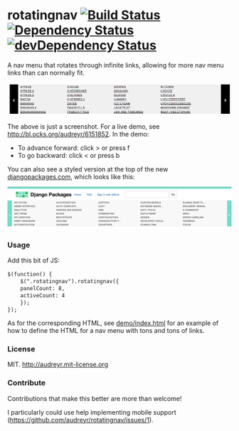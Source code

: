 # rotatingnav [![Build Status](https://secure.travis-ci.org/audreyr/rotatingnav.png?branch=master)](https://travis-ci.org/audreyr/rotatingnav) [![Dependency Status](https://david-dm.org/audreyr/rotatingnav.png)](https://david-dm.org/audreyr/rotatingnav) [![devDependency Status](https://david-dm.org/audreyr/rotatingnav/dev-status.png)](https://david-dm.org/audreyr/rotatingnav#info=devDependencies)

A nav menu that rotates through infinite links, allowing for more nav menu links than can normally fit.

![Screenshot of rotatingnav](rotatingnav-screenshot.png)

The above is just a screenshot. For a live demo, see http://bl.ocks.org/audreyr/6151852. In the demo:

* To advance forward: click > or press f
* To go backward: click < or press b

You can also see a styled version at the top of the new [djangopackages.com](https://www.djangopackages.com), which looks like this:

![Screenshot of rotatingnav on Django Packages](rotatingnav-screenshot2.png)

### Usage

Add this bit of JS:

```
$(function() {
	$(".rotatingnav").rotatingnav({
    panelCount: 8,
    activeCount: 4
	});
});
```

As for the corresponding HTML, see [demo/index.html](https://github.com/audreyr/rotatingnav/blob/master/demo/index.html) for an example of how to define the HTML for a nav menu with tons and tons of links.

### License

MIT. http://audreyr.mit-license.org

### Contribute

Contributions that make this better are more than welcome!

I particularly could use help implementing mobile support (https://github.com/audreyr/rotatingnav/issues/1).